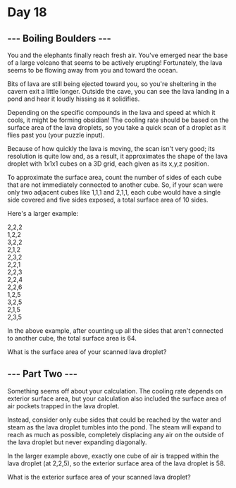 # Day 18
## --- Boiling Boulders ---
You and the elephants finally reach fresh air. You've emerged near the base of a large volcano that seems to be actively erupting! Fortunately, the lava seems to be flowing away from you and toward the ocean.

Bits of lava are still being ejected toward you, so you're sheltering in the cavern exit a little longer. Outside the cave, you can see the lava landing in a pond and hear it loudly hissing as it solidifies.

Depending on the specific compounds in the lava and speed at which it cools, it might be forming obsidian! The cooling rate should be based on the surface area of the lava droplets, so you take a quick scan of a droplet as it flies past you (your puzzle input).

Because of how quickly the lava is moving, the scan isn't very good; its resolution is quite low and, as a result, it approximates the shape of the lava droplet with 1x1x1 cubes on a 3D grid, each given as its x,y,z position.

To approximate the surface area, count the number of sides of each cube that are not immediately connected to another cube. So, if your scan were only two adjacent cubes like 1,1,1 and 2,1,1, each cube would have a single side covered and five sides exposed, a total surface area of 10 sides.

Here's a larger example:

2,2,2  
1,2,2  
3,2,2  
2,1,2  
2,3,2  
2,2,1  
2,2,3  
2,2,4  
2,2,6  
1,2,5  
3,2,5  
2,1,5   
2,3,5  

In the above example, after counting up all the sides that aren't connected to another cube, the total surface area is 64.

What is the surface area of your scanned lava droplet?

## --- Part Two ---
Something seems off about your calculation. The cooling rate depends on exterior surface area, but your calculation also included the surface area of air pockets trapped in the lava droplet.

Instead, consider only cube sides that could be reached by the water and steam as the lava droplet tumbles into the pond. The steam will expand to reach as much as possible, completely displacing any air on the outside of the lava droplet but never expanding diagonally.

In the larger example above, exactly one cube of air is trapped within the lava droplet (at 2,2,5), so the exterior surface area of the lava droplet is 58.

What is the exterior surface area of your scanned lava droplet?